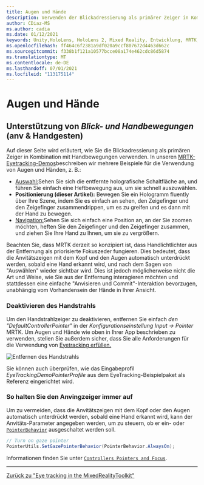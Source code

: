 ```yaml
---
title: Augen und Hände
description: Verwenden der Blickadressierung als primärer Zeiger in Kombination mit Handbewegungen im MRTK
author: CDiaz-MS
ms.author: cadia
ms.date: 01/12/2021
keywords: Unity,HoloLens, HoloLens 2, Mixed Reality, Entwicklung, MRTK, EyeTracking,
ms.openlocfilehash: ff464c6f2381a9df020a9ccf807672d4463d662c
ms.sourcegitcommit: f338b1f121a10577bcce08a174e462cdc86d5874
ms.translationtype: MT
ms.contentlocale: de-DE
ms.lasthandoff: 07/01/2021
ms.locfileid: "113175114"
---
```

# <a name="eyes-and-hands"></a>Augen und Hände

## <a name="how-to-support-_look--hand-motions_-eye-gaze--hand-gestures"></a>Unterstützung von _Blick- und Handbewegungen_ (anv & Handgesten)

Auf dieser Seite wird erläutert, wie Sie die Blickadressierung als primären Zeiger in Kombination mit Handbewegungen verwenden.
In unseren [MRTK-Eyetracking-Demos](../../example-scenes/eye-tracking-examples-overview.md)beschreiben wir mehrere Beispiele für die Verwendung von Augen und Händen, z. B.:

- [Auswahl:](eye-tracking-target-selection.md)Sehen Sie sich die entfernte holografische Schaltfläche an, und führen Sie einfach eine Heftbewegung aus, um sie schnell auszuwählen.
- **Positionierung (dieser Artikel):** Bewegen Sie ein Hologramm fluently über Ihre Szene, indem Sie es einfach an sehen, den Zeigefinger und den Zeigefinger zusammendrippen, um es zu greifen und es dann mit der Hand zu bewegen.
- [Navigation:](eye-tracking-navigation.md)Sehen Sie sich einfach eine Position an, an der  Sie zoomen möchten, heften Sie den Zeigefinger und den Zeigefinger zusammen, und ziehen Sie Ihre Hand zu Ihnen, um sie zu vergrößern.

Beachten Sie, dass MRTK derzeit so konzipiert ist, dass Handlichtlichter aus der Entfernung als priorisierte Fokuszeder fungieren.
Dies bedeutet, dass die Anvitätszeigen mit dem Kopf und den Augen automatisch unterdrückt werden, sobald eine Hand erkannt wird, und nach dem Sagen von "Auswählen" wieder sichtbar wird.
Dies ist jedoch möglicherweise nicht die Art und Weise, wie  Sie aus der Entfernung interagieren möchten und stattdessen eine einfache "Anvisieren und Commit"-Interaktion bevorzugen, unabhängig vom Vorhandensein der Hände in Ihrer Ansicht.

### <a name="how-to-disable-the-hand-ray"></a>Deaktivieren des Handstrahls

Um den Handstrahlzeiger zu deaktivieren, entfernen Sie einfach _den "DefaultControllerPointer"_ in der _Konfigurationseinstellung Input -> Pointer_ MRTK.
Um Augen und Hände wie oben in Ihrer App beschrieben zu verwenden, stellen Sie außerdem sicher, dass Sie alle Anforderungen für die Verwendung von [Eyetracking erfüllen.](eye-tracking-basic-setup.md)

![Entfernen des Handstrahls](../../images/eye-tracking/mrtk_setup_removehandray.jpg)

Sie können auch überprüfen, wie das Eingabeprofil _EyeTrackingDemoPointerProfile_ aus dem EyeTracking-Beispielpaket als Referenz eingerichtet wird.

### <a name="how-to-keep-gaze-pointer-always-on"></a>So halten Sie den Anvingzeiger immer auf

Um zu vermeiden, dass die Anvitätszeigen mit dem Kopf oder den Augen automatisch unterdrückt werden, sobald eine Hand erkannt wird, kann der Anvitäts-Parameter angegeben werden, um zu steuern, ob er ein- oder [`PointerBehavior`](xref:Microsoft.MixedReality.Toolkit.Input.PointerBehavior) ausgeschaltet werden soll.

```c#
// Turn on gaze pointer
PointerUtils.SetGazePointerBehavior(PointerBehavior.AlwaysOn);
```

Informationen finden Sie unter [`Controllers Pointers and Focus`](../../../architecture/controllers-pointers-and-focus.md).

---
[Zurück zu "Eye tracking in the MixedRealityToolkit"](eye-tracking-main.md)
